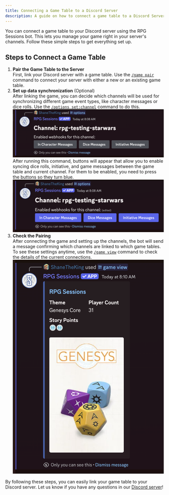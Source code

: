 ```yaml
---
title: Connecting a Game Table to a Discord Server 
description: A guide on how to connect a game table to a Discord Server with the RPG Sessions Discord bot.
---
```


You can connect a game table to your Discord server using the RPG Sessions bot. This lets you manage your game right in your server's channels. Follow these simple steps to get everything set up.

## Steps to Connect a Game Table

1. **Pair the Game Table to the Server**   
First, link your Discord server with a game table. Use the [`/game pair`](/reference/game/#game-pair) command to connect your server with either a new or an existing game table.
2. **Set up data synchronization** (Optional)   
After linking the game, you can decide which channels will be used for synchronizing different game event types, like character messages or dice rolls. Use the [`/options set:channel`](/reference/options/#options) command to do this.  
![Sync Options Unchecked](../../../assets/guides/connect-game-table/sync-options-unchecked.png)
After running this command, buttons will appear that allow you to enable syncing dice rolls, initiative, and game messages between the game table and current channel. For them to be enabled, you need to press the buttons so they turn blue.  
![Sync Options Checked](../../../assets/guides/connect-game-table/sync-options-checked.png)
3. **Check the Pairing**   
After connecting the game and setting up the channels, the bot will send a message confirming which channels are linked to which game tables. To see these settings anytime, use the [`/game view`](/reference/game/#game-view) command to check the details of the current connections.  
![Game View](../../../assets/guides/connect-game-table/game-view.png)

By following these steps, you can easily link your game table to your Discord server. Let us know if you have any questions in our [Discord server](https://discord.gg/DfEkRzUbjk)!

